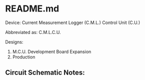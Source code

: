 # README.md

Device: Current Measurement Logger (C.M.L.) Control Unit (C.U.)

Abbreviated as: C.M.L.C.U.

Designs:

1. M.C.U. Development Board Expansion
2. Production

## Circuit Schematic Notes: